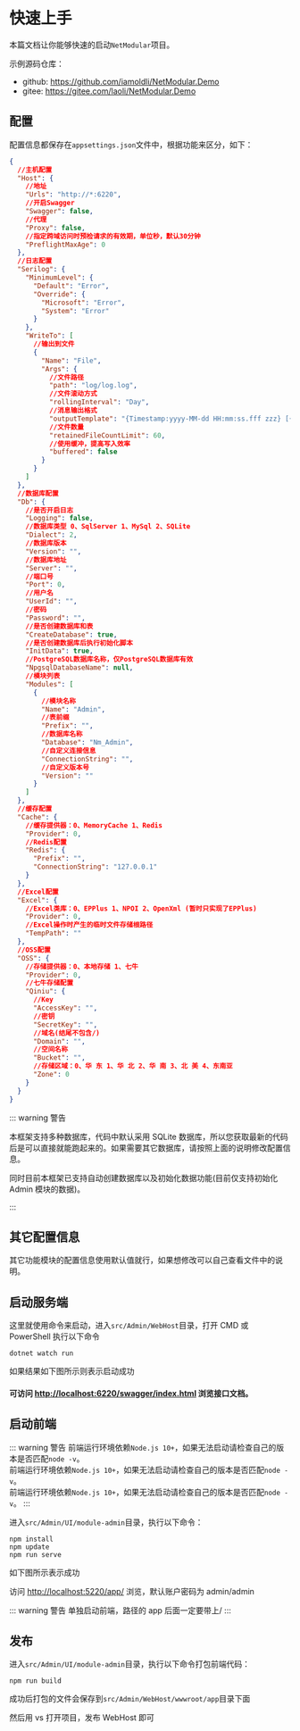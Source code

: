 # 快速上手

本篇文档让你能够快速的启动`NetModular`项目。

示例源码仓库：
- github: https://github.com/iamoldli/NetModular.Demo
- gitee: https://gitee.com/laoli/NetModular.Demo

## 配置

配置信息都保存在`appsettings.json`文件中，根据功能来区分，如下：

```json
{
  //主机配置
  "Host": {
    //地址
    "Urls": "http://*:6220",
    //开启Swagger
    "Swagger": false,
    //代理
    "Proxy": false,
    //指定跨域访问时预检请求的有效期，单位秒，默认30分钟
    "PreflightMaxAge": 0
  },
  //日志配置
  "Serilog": {
    "MinimumLevel": {
      "Default": "Error",
      "Override": {
        "Microsoft": "Error",
        "System": "Error"
      }
    },
    "WriteTo": [
      //输出到文件
      {
        "Name": "File",
        "Args": {
          //文件路径
          "path": "log/log.log",
          //文件滚动方式
          "rollingInterval": "Day",
          //消息输出格式
          "outputTemplate": "{Timestamp:yyyy-MM-dd HH:mm:ss.fff zzz} [{Level:u3}] {Message:lj}{NewLine}{Exception}",
          //文件数量
          "retainedFileCountLimit": 60,
          //使用缓冲，提高写入效率
          "buffered": false
        }
      }
    ]
  },
  //数据库配置
  "Db": {
    //是否开启日志
    "Logging": false,
    //数据库类型 0、SqlServer 1、MySql 2、SQLite
    "Dialect": 2,
    //数据库版本
    "Version": "",
    //数据库地址
    "Server": "",
    //端口号
    "Port": 0,
    //用户名
    "UserId": "",
    //密码
    "Password": "",
    //是否创建数据库和表
    "CreateDatabase": true,
    //是否创建数据库后执行初始化脚本
    "InitData": true,
    //PostgreSQL数据库名称，仅PostgreSQL数据库有效
    "NpgsqlDatabaseName": null,
    //模块列表
    "Modules": [
      {
        //模块名称
        "Name": "Admin",
        //表前缀
        "Prefix": "",
        //数据库名称
        "Database": "Nm_Admin",
        //自定义连接信息
        "ConnectionString": "",
        //自定义版本号
        "Version": ""
      }
    ]
  },
  //缓存配置
  "Cache": {
    //缓存提供器：0、MemoryCache 1、Redis
    "Provider": 0,
    //Redis配置
    "Redis": {
      "Prefix": "",
      "ConnectionString": "127.0.0.1"
    }
  },
  //Excel配置
  "Excel": {
    //Excel类库：0、EPPlus 1、NPOI 2、OpenXml (暂时只实现了EPPlus)
    "Provider": 0,
    //Excel操作时产生的临时文件存储根路径
    "TempPath": ""
  },
  //OSS配置
  "OSS": {
    //存储提供器：0、本地存储 1、七牛
    "Provider": 0,
    //七牛存储配置
    "Qiniu": {
      //Key
      "AccessKey": "",
      //密钥
      "SecretKey": "",
      //域名(结尾不包含/)
      "Domain": "",
      //空间名称
      "Bucket": "",
      //存储区域：0、华 东 1、华 北 2、华 南 3、北 美 4、东南亚
      "Zone": 0
    }
  }
}
```

::: warning 警告

本框架支持多种数据库，代码中默认采用 SQLite 数据库，所以您获取最新的代码后是可以直接就能跑起来的。如果需要其它数据库，请按照上面的说明修改配置信息。

同时目前本框架已支持自动创建数据库以及初始化数据功能(目前仅支持初始化 Admin 模块的数据)。

:::

## 其它配置信息

其它功能模块的配置信息使用默认值就行，如果想修改可以自己查看文件中的说明。

## 启动服务端

这里就使用命令来启动，进入`src/Admin/WebHost`目录，打开 CMD 或 PowerShell 执行以下命令

```
dotnet watch run
```

如果结果如下图所示则表示启动成功

<nm-img id="20190821144717"/>

#### 可访问 <a href="http://localhost:6220/swagger/index.html" title="为什么用 6220 作为默认端口号，因为我媳妇儿生日是 6 月 22~">http://localhost:6220/swagger/index.html</a> 浏览接口文档。

<p></p>
<nm-img id="20190821145531"/>

## 启动前端

::: warning 警告
前端运行环境依赖`Node.js 10+`，如果无法启动请检查自己的版本是否匹配`node -v`。  
前端运行环境依赖`Node.js 10+`，如果无法启动请检查自己的版本是否匹配`node -v`。  
前端运行环境依赖`Node.js 10+`，如果无法启动请检查自己的版本是否匹配`node -v`。
:::

进入`src/Admin/UI/module-admin`目录，执行以下命令：

```
npm install
npm update
npm run serve
```

如下图所示表示成功

<nm-img id="20190821145614"/>

访问 [http://localhost:5220/app/](http://localhost:5220/app/) 浏览，默认账户密码为 admin/admin

::: warning 警告
单独启动前端，路径的 app 后面一定要带上/
:::

## 发布

进入`src/Admin/UI/module-admin`目录，执行以下命令打包前端代码：

```
npm run build
```

成功后打包的文件会保存到`src/Admin/WebHost/wwwroot/app`目录下面

然后用 vs 打开项目，发布 WebHost 即可
